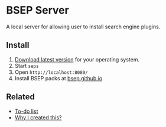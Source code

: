 # BSEP Server

A local server for allowing user to install search engine plugins.

## Install

1. [Download latest version](https://github.com/bsep/server/releases/latest) for your operating system.
2. Start `seps`
3. Open `http://localhost:8080/`
4. Install BSEP packs at [bsep.github.io](https://bsep.github.io/)

## Related

* [To-do list](https://github.com/bsep/server/projects/1)
* [Why I created this?](https://bugzilla.mozilla.org/show_bug.cgi?id=1203167)
